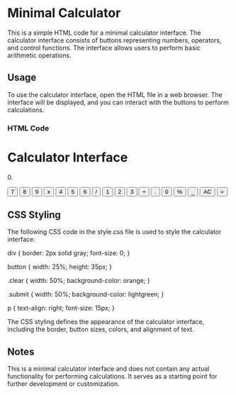 # Minimal Calculator

This is a simple HTML code for a minimal calculator interface. The calculator interface consists of buttons representing numbers, operators, and control functions. The interface allows users to perform basic arithmetic operations.

## Usage

To use the calculator interface, open the HTML file in a web browser. The interface will be displayed, and you can interact with the buttons to perform calculations.


### HTML Code
<!DOCTYPE html>
<html lang="en">
<head>
    <meta charset="UTF-8">
    <meta http-equiv="X-UA-Compatible" content="IE=edge">
    <meta name="viewport" content="width=device-width, initial-scale=1.0">
    <link rel="stylesheet" href="style.css">
    <title>Minimal Calculator</title>
</head>

<body>
    <h1>Calculator Interface</h1>
    <div>
      <p>0.</p>
      <button>7</button>
      <button>8</button>
      <button>9</button>
      <button>x</button>
      <button>4</button>
      <button>5</button>
      <button>6</button>
      <button>/</button>
      <button>1</button>
      <button>2</button>
      <button>3</button>
      <button>+</button>
      <button>.</button>
      <button>0</button>
      <button>%</button>
      <button>_</button>
      <button class="clear">AC</button>
      <button class="submit">=</button>
    </div>
</body>
</html>

## CSS Styling

The following CSS code in the style.css file is used to style the calculator interface:

div {
  border: 2px solid gray;
  font-size: 0;
}

button {
  width: 25%;
  height: 35px;
}

.clear {
  width: 50%;
  background-color: orange;
}

.submit {
  width: 50%;
  background-color: lightgreen;
}

p {
  text-align: right;
  font-size: 15px;
}

The CSS styling defines the appearance of the calculator interface, including the border, button sizes, colors, and alignment of text.

## Notes

This is a minimal calculator interface and does not contain any actual functionality for performing calculations. It serves as a starting point for further development or customization.